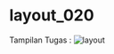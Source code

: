 # layout_020
Tampilan Tugas :
![layout](https://user-images.githubusercontent.com/101096869/161731911-264ed93f-55d0-48b3-bae7-8e190ceaa0b1.PNG)
